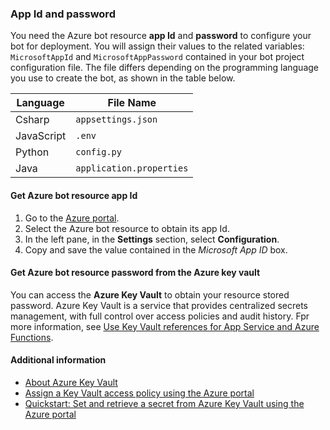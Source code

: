<!-- Azure Bot Resource App Id and Password -->

### App Id and password

You need the Azure bot resource **app Id** and **password** to configure your bot for deployment. You will assign their values to the related variables: `MicrosoftAppId` and `MicrosoftAppPassword` contained in your bot project configuration file. The file differs depending on the programming language you use to create the bot, as shown in the table below.

|Language|File Name                 |
|-------|---------------------------|   
|Csharp    |`appsettings.json`      |
|JavaScript|`.env`                  |
|Python    |`config.py`             |
|Java      |`application.properties`| 
 
<!-- If you downloaded the deployment details, you can get the App Id and password from there to configure your bot. Otherwise, you must perform additional steps as described below.--> 

<!-- 
#### Create a new password

1. In your browser, select the bot resource you just created and listed in the resource group.
1. In the left pane, in the *Settings* section, select **Configuration**. 
1. In the right pane, select the **Manage** link in parenthesis, on the right of *Microsoft App ID*. 
1. In the newly displayed panel on the right, in the *Client secrets* section, select **New client secret**
1. In the right pane, for the new client secret, enter a *description* and the *expiration date*.  
1. Select **Add**.
1. Copy and store in a safe place the **Value** (client secret or password) and the **ID** (App Id).

After the creation of the resource is completed, download the deployment details and keep them in a safe place. They contain the App Id and password. 

-->
#### Get Azure bot resource app Id
 
1. Go to the [Azure portal](https://portal.azure.com).
1. Select the Azure bot resource to obtain its app Id.
1. In the left pane, in the **Settings** section, select **Configuration**. 
1. Copy and save the value contained in the *Microsoft App ID* box.

#### Get Azure bot resource password from the Azure key vault

You can access the **Azure Key Vault** to obtain your resource stored password. Azure Key Vault is a service that provides centralized secrets management, with full control over access policies and audit history. Fpr more information, see [Use Key Vault references for App Service and Azure Functions](/azure/app-service/app-service-key-vault-references).

<!-- Alternatively, you can perform the following steps, also 
To access the client secret stored in the Azure key vault follow the steps described below.

1. Go to the [Azure portal](https://portal.azure.com).
1. Select the Azure key vault resource you need to access.
1. In the left pane, select **Access polices**.
1. In the right pane, select **Add Access Policy**. 
1. In the **Add access policy** pane, enter the following values:
    1. **Secrets permissions**. From the drop-down list, select *Get*, and *List*. 
        :::image type="content" source="~/media/azure-bot-resource/key-vault-secret-permissions.png" alt-text="Set Azure key vault secret permissions":::
    1. **Select principal**. Select the **None selected** link. 
        1. In the **Principal** pane on the right, select a directory member by entering *object Id, name or email address*. 
        1. Select **Select**. 
            :::image type="content" source="~/media/azure-bot-resource/key-vault-principal.png" alt-text="Set Azure key vault principal":::
    1. Select **Add**.
1. Select **Save**.
1. In the left pane, select **Secrets**. 
1. In the right pane, the secret key name is displayed.
1. Select it to obtain its value. Copy and save this value.

Assign the saved values to `MicrosoftAppId` and `MicrosoftAppPassword`.
-->

#### Additional information

- [About Azure Key Vault](/azure/key-vault/general/overview) 
- [Assign a Key Vault access policy using the Azure portal](/azure/key-vault/general/assign-access-policy-portal) 
- [Quickstart: Set and retrieve a secret from Azure Key Vault using the Azure portal](/azure/key-vault/secrets/quick-create-portal#retrieve-a-secret-from-key-vault)
